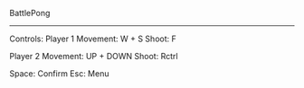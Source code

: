 BattlePong

--------------------------------------------------------
Controls:
Player 1 Movement: W + S
         Shoot: F

Player 2 Movement: UP + DOWN
         Shoot: Rctrl

Space: Confirm
Esc: Menu
